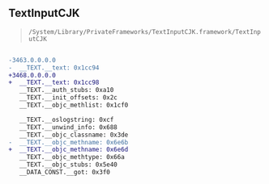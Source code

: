 ## TextInputCJK

> `/System/Library/PrivateFrameworks/TextInputCJK.framework/TextInputCJK`

```diff

-3463.0.0.0.0
-  __TEXT.__text: 0x1cc94
+3468.0.0.0.0
+  __TEXT.__text: 0x1cc98
   __TEXT.__auth_stubs: 0xa10
   __TEXT.__init_offsets: 0x2c
   __TEXT.__objc_methlist: 0x1cf0

   __TEXT.__oslogstring: 0xcf
   __TEXT.__unwind_info: 0x688
   __TEXT.__objc_classname: 0x3de
-  __TEXT.__objc_methname: 0x6e6b
+  __TEXT.__objc_methname: 0x6e6d
   __TEXT.__objc_methtype: 0x66a
   __TEXT.__objc_stubs: 0x5e40
   __DATA_CONST.__got: 0x3f0

```
